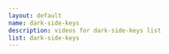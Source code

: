 ```yaml
--- 
layout: default
name: dark-side-keys
description: videos for dark-side-keys list
list: dark-side-keys
---
```


<div class="player">
<div id="player"><!-- "https://www.youtube.com/watch?v={{site.data.lists[page.list][0]}}" --></div>
</div>

